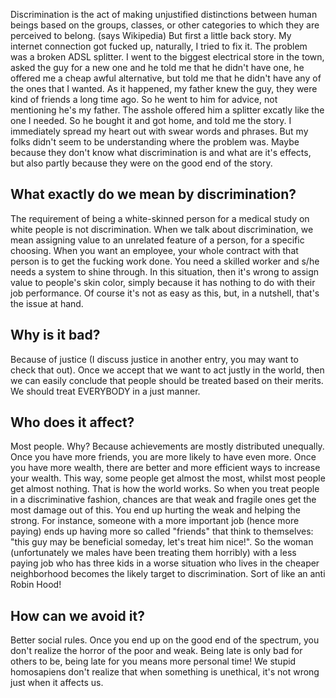 Discrimination is the act of making unjustified distinctions between human beings based on the groups, classes, or other categories to which they are perceived to belong. (says Wikipedia) But first a little back story. My internet connection got fucked up, naturally, I tried to fix it. The problem was a broken ADSL splitter. I went to the biggest electrical store in the town, asked the guy for a new one and he told me that he didn't have one, he offered me a cheap awful alternative, but told me that he didn't have any of the ones that I wanted. As it happened, my father knew the guy, they were kind of friends a long time ago. So he went to him for advice, not mentioning he's my father. The asshole offered him a splitter excatly like the one I needed. So he bought it and got home, and told me the story. I immediately spread my heart out with swear words and phrases. But my folks didn't seem to be understanding where the problem was. Maybe because they don't know what discrimination is and what are it's effects, but also partly because they were on the good end of the story.

## What exactly do we mean by discrimination?

The requirement of being a white-skinned person for a medical study on white people is not discrimination. When we talk about discrimination, we mean assigning value to an unrelated feature of a person, for a specific choosing. When you want an employee, your whole contract with that person is to get the fucking work done. You need a skilled worker and s/he needs a system to shine through. In this situation, then it's wrong to assign value to people's skin color, simply because it has nothing to do with their job performance. Of course it's not as easy as this, but, in a nutshell, that's the issue at hand.

## Why is it bad?

Because of justice (I discuss justice in another entry, you may want to check that out). Once we accept that we want to act justly in the world, then we can easily conclude that people should be treated based on their merits. We should treat EVERYBODY in a just manner.

## Who does it affect?

Most people. Why? Because achievements are mostly distributed unequally. Once you have more friends, you are more likely to have even more. Once you have more wealth, there are better and more efficient ways to increase your wealth. This way, some people get almost the most, whilst most people get almost nothing. That is how the world works. So when you treat people in a discriminative fashion, chances are that weak and fragile ones get the most damage out of this. You end up hurting the weak and helping the strong. For instance, someone with a more important job (hence more paying) ends up having more so called "friends" that think to themselves: "this guy may be beneficial someday, let's treat him nice!". So the woman (unfortunately we males have been treating them horribly) with a less paying job who has three kids in a worse situation who lives in the cheaper neighborhood becomes the likely target to discrimination. Sort of like an anti Robin Hood!

## How can we avoid it?

Better social rules. Once you end up on the good end of the spectrum, you don't realize the horror of the poor and weak. Being late is only bad for others to be, being late for you means more personal time! We stupid homosapiens don't realize that when something is unethical, it's not wrong just when it affects us.
